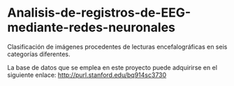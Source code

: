 # Analisis-de-registros-de-EEG-mediante-redes-neuronales
Clasificación de imágenes procedentes de lecturas encefalográficas en seis categorías diferentes.

La base de datos que se emplea en este proyecto puede adquirirse en el siguiente enlace: http://purl.stanford.edu/bq914sc3730

